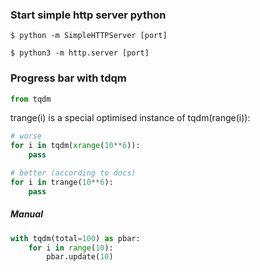 ### Start simple http server python

```
$ python -m SimpleHTTPServer [port]
```

```
$ python3 -m http.server [port]
```

### Progress bar with tdqm

```python
from tqdm
```


trange(i) is a special optimised instance of tqdm(range(i)):
```python
# worse
for i in tqdm(xrange(10**6)):
    pass

# better (according to docs)
for i in trange(10**6):
    pass
```

##### Manual
```python
with tqdm(total=100) as pbar:
    for i in range(10):
        pbar.update(10)
```
